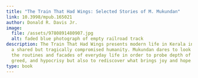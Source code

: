 ```yaml
---
title: "The Train That Had Wings: Selected Stories of M. Mukundan"
link: 10.3998/mpub.165021
author: Donald R. Davis Jr.
image:
  file: /assets/9780891480907.jpg
  alt: faded blue photograph of empty railroad track
description: The Train That Had Wings presents modern life in Kerala in terms of
  a shared but tragically compromised humanity. Mukundan dares to look beneath
  the routines and facades of everyday life in order to probe depth of sin,
  greed, and hypocrisy but also to rediscover what brings joy and hope.
type: book
---
```

